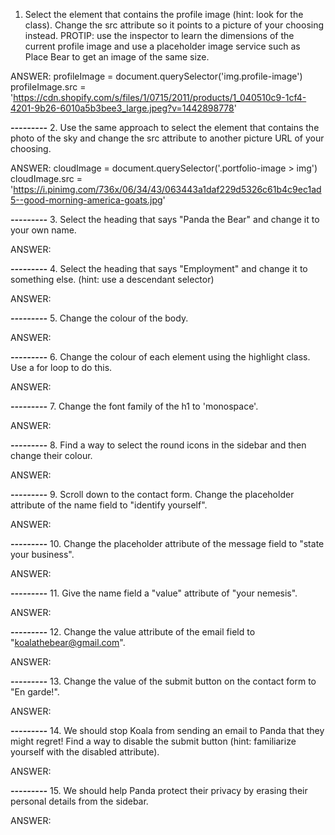 1. Select the element that contains the profile image (hint: look for the class). Change the src attribute so it points to a picture of your choosing instead.
PROTIP: use the inspector to learn the dimensions of the current profile image and use a placeholder image service such as Place Bear to get an image of the same size.

ANSWER:
profileImage = document.querySelector('img.profile-image')
profileImage.src = 'https://cdn.shopify.com/s/files/1/0715/2011/products/1_040510c9-1cf4-4201-9b26-6010a5b3bee3_large.jpeg?v=1442898778'

*********---------*********
2. Use the same approach to select the element that contains the photo of the sky and change the src attribute to another picture URL of your choosing.

ANSWER:
cloudImage = document.querySelector('.portfolio-image > img')
cloudImage.src = 'https://i.pinimg.com/736x/06/34/43/063443a1daf229d5326c61b4c9ec1ad5--good-morning-america-goats.jpg'

*********---------*********
3. Select the heading that says "Panda the Bear" and change it to your own name.

ANSWER:


*********---------*********
4. Select the heading that says "Employment" and change it to something else. (hint: use a descendant selector)

ANSWER:


*********---------*********
5. Change the colour of the body.

ANSWER:


*********---------*********
6. Change the colour of each element using the highlight class. Use a for loop to do this.

ANSWER:


*********---------*********
7. Change the font family of the h1 to 'monospace'.

ANSWER:


*********---------*********
8. Find a way to select the round icons in the sidebar and then change their colour.

ANSWER:


*********---------*********
9. Scroll down to the contact form. Change the placeholder attribute of the name field to "identify yourself".

ANSWER:


*********---------*********
10. Change the placeholder attribute of the message field to "state your business".

ANSWER:


*********---------*********
11. Give the name field a "value" attribute of "your nemesis".

ANSWER:


*********---------*********
12. Change the value attribute of the email field to "koalathebear@gmail.com".

ANSWER:


*********---------*********
13. Change the value of the submit button on the contact form to "En garde!".

ANSWER:


*********---------*********
14. We should stop Koala from sending an email to Panda that they might regret! Find a way to disable the submit button (hint: familiarize yourself with the disabled attribute).

ANSWER:


*********---------*********
15. We should help Panda protect their privacy by erasing their personal details from the sidebar.

ANSWER:
